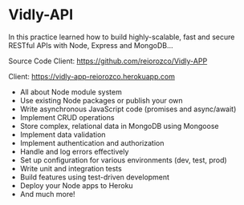 # Vidly-API

In this practice learned how to build highly-scalable, fast and secure RESTful APIs with Node, Express and MongoDB…

Source Code Client: https://github.com/reiorozco/Vidly-APP

Client: https://vidly-app-reiorozco.herokuapp.com

-   All about Node module system
-   Use existing Node packages or publish your own
-   Write asynchronous JavaScript code (promises and async/await)
-   Implement CRUD operations
-   Store complex, relational data in MongoDB using Mongoose
-   Implement data validation
-   Implement authentication and authorization
-   Handle and log errors effectively
-   Set up configuration for various environments (dev, test, prod)
-   Write unit and integration tests
-   Build features using test-driven development
-   Deploy your Node apps to Heroku
-   And much more!
